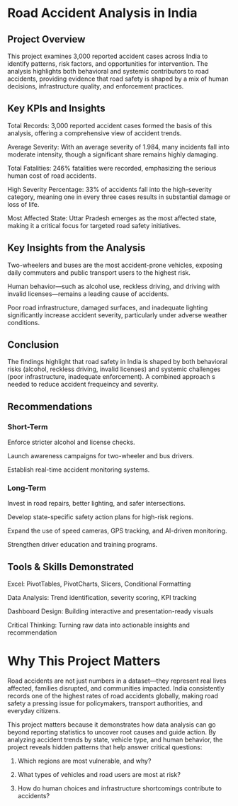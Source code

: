 # Road Accident Analysis in India

## Project Overview
This project examines 3,000 reported accident cases across India to identify patterns, risk factors, and opportunities for intervention. The analysis highlights both behavioral and systemic contributors to road accidents, providing evidence that road safety is shaped by a mix of human decisions, infrastructure quality, and enforcement practices.

## Key KPIs and Insights

Total Records: 3,000 reported accident cases formed the basis of this analysis, offering a comprehensive view of accident trends.

Average Severity: With an average severity of 1.984, many incidents fall into moderate intensity, though a significant share remains highly damaging.

Total Fatalities: 246% fatalities were recorded, emphasizing the serious human cost of road accidents.

High Severity Percentage: 33% of accidents fall into the high-severity category, meaning one in every three cases results in substantial damage or loss of life.

Most Affected State: Uttar Pradesh emerges as the most affected state, making it a critical focus for targeted road safety initiatives.

## Key Insights from the Analysis

Two-wheelers and buses are the most accident-prone vehicles, exposing daily commuters and public transport users to the highest risk.

Human behavior—such as alcohol use, reckless driving, and driving with invalid licenses—remains a leading cause of accidents.

Poor road infrastructure, damaged surfaces, and inadequate lighting significantly increase accident severity, particularly under adverse weather conditions.

## Conclusion
The findings highlight that road safety in India is shaped by both behavioral risks (alcohol, reckless driving, invalid licenses) and systemic challenges (poor infrastructure, inadequate enforcement). A combined approach s needed to reduce accident frequeincy and severity.

## Recommendations
### Short-Term

Enforce stricter alcohol and license checks.

Launch awareness campaigns for two-wheeler and bus drivers.

Establish real-time accident monitoring systems.

### Long-Term

Invest in road repairs, better lighting, and safer intersections.

Develop state-specific safety action plans for high-risk regions.

Expand the use of speed cameras, GPS tracking, and AI-driven monitoring.

Strengthen driver education and training programs.

## Tools & Skills Demonstrated

Excel: PivotTables, PivotCharts, Slicers, Conditional Formatting

Data Analysis: Trend identification, severity scoring, KPI tracking

Dashboard Design: Building interactive and presentation-ready visuals

Critical Thinking: Turning raw data into actionable insights and recommendation

# Why This Project Matters
Road accidents are not just numbers in a dataset—they represent real lives affected, families disrupted, and communities impacted. India consistently records one of the highest rates of road accidents globally, making road safety a pressing issue for policymakers, transport authorities, and everyday citizens.

This project matters because it demonstrates how data analysis can go beyond reporting statistics to uncover root causes and guide action. By analyzing accident trends by state, vehicle type, and human behavior, the project reveals hidden patterns that help answer critical questions:

1. Which regions are most vulnerable, and why?

2. What types of vehicles and road users are most at risk?

3. How do human choices and infrastructure shortcomings contribute to accidents?

